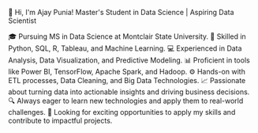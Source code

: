 
👋 Hi, I'm Ajay Punia!
Master's Student in Data Science | Aspiring Data Scientist

🎓 Pursuing MS in Data Science at Montclair State University.
🧠 Skilled in Python, SQL, R, Tableau, and Machine Learning.
💻 Experienced in Data Analysis, Data Visualization, and Predictive Modeling.
📊 Proficient in tools like Power BI, TensorFlow, Apache Spark, and Hadoop.
⚙️ Hands-on with ETL processes, Data Cleaning, and Big Data Technologies.
📈 Passionate about turning data into actionable insights and driving business decisions.
🔍 Always eager to learn new technologies and apply them to real-world challenges.
🤝 Looking for exciting opportunities to apply my skills and contribute to impactful projects.
<!---
AJAYPUNIA/AJAYPUNIA is a ✨ special ✨ repository because its `README.md` (this file) appears on your GitHub profile.
You can click the Preview link to take a look at your changes.
--->
